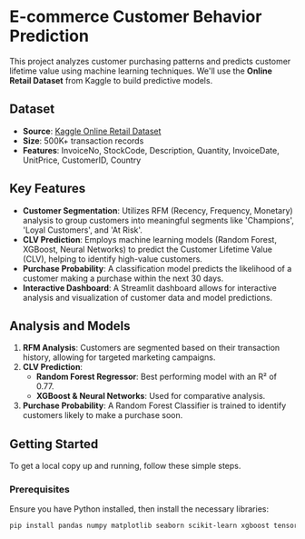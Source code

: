 # E-commerce Customer Behavior Prediction

This project analyzes customer purchasing patterns and predicts customer lifetime value using machine learning techniques. We'll use the **Online Retail Dataset** from Kaggle to build predictive models.

## Dataset

- **Source**: [Kaggle Online Retail Dataset](https://www.kaggle.com/datasets/carrie1/ecommerce-data)
- **Size**: 500K+ transaction records
- **Features**: InvoiceNo, StockCode, Description, Quantity, InvoiceDate, UnitPrice, CustomerID, Country

## Key Features

- **Customer Segmentation**: Utilizes RFM (Recency, Frequency, Monetary) analysis to group customers into meaningful segments like 'Champions', 'Loyal Customers', and 'At Risk'.
- **CLV Prediction**: Employs machine learning models (Random Forest, XGBoost, Neural Networks) to predict the Customer Lifetime Value (CLV), helping to identify high-value customers.
- **Purchase Probability**: A classification model predicts the likelihood of a customer making a purchase within the next 30 days.
- **Interactive Dashboard**: A Streamlit dashboard allows for interactive analysis and visualization of customer data and model predictions.

## Analysis and Models

1.  **RFM Analysis**: Customers are segmented based on their transaction history, allowing for targeted marketing campaigns.
2.  **CLV Prediction**:
    -   **Random Forest Regressor**: Best performing model with an R² of 0.77.
    -   **XGBoost & Neural Networks**: Used for comparative analysis.
3.  **Purchase Probability**: A Random Forest Classifier is trained to identify customers likely to make a purchase soon.

## Getting Started

To get a local copy up and running, follow these simple steps.

### Prerequisites

Ensure you have Python installed, then install the necessary libraries:

```sh
pip install pandas numpy matplotlib seaborn scikit-learn xgboost tensorflow streamlit
